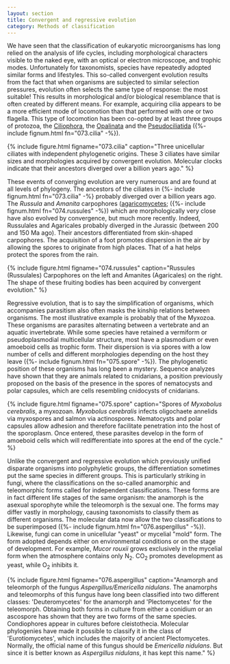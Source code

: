 ```yaml
---
layout: section
title: Convergent and regressive evolution
category: Methods of classification
---
```

We have seen that the classification of eukaryotic microorganisms has long relied on the analysis of life cycles, including morphological characters visible to the naked eye, with an optical or electron microscope, and trophic modes. Unfortunately for taxonomists, species have repeatedly adopted similar forms and lifestyles. This so-called convergent evolution results from the fact that when organisms are subjected to similar selection pressures, evolution often selects the same type of response: the most suitable! This results in morphological and/or biological resemblance that is often created by different means. For example, acquiring cilia appears to be a more efficient mode of locomotion than that performed with one or two flagella. This type of locomotion has been co-opted by at least three groups of protozoa, the [Ciliophora](/Microbial-eukaryotes/book/Part2/phylogenetic_classification/sections/Alveolata.html#ciliophora), the [Opalinata](/Microbial-eukaryotes/book/Part2/phylogenetic_classification/sections/Stramenopila.html#opalinozoa) and the [Pseudociliatida](/Microbial-eukaryotes/book/Part2/phylogenetic_classification/sections/Excavata.html#percolozoa) ({%- include fignum.html fn="073.cilia" -%}).


{% include figure.html figname="073.cilia" caption="Three unicellular ciliates with independent phylogenetic origins. These 3 ciliates have similar sizes and morphologies acquired by convergent evolution. Molecular clocks indicate that their ancestors diverged over a billion years ago." %}

These events of converging evolution are very numerous and are found at all levels of phylogeny. The ancestors of the ciliates in {%- include fignum.html fn="073.cilia" -%} probably diverged over a billion years ago. The _Russula_ and _Amanita_ carpophores ([agaricomycetes](/Microbial-eukaryotes/book/Part2/phylogenetic_classification/sections/Basidiomycota.html#Agaricomycetes); ({%- include fignum.html fn="074.russules" -%}) which are morphologically very close have also evolved by convergence, but much more recently. Indeed, Russulales and Agaricales probably diverged in the Jurassic (between 200 and 150 Ma ago). Their ancestors differentiated from skin-shaped carpophores. The acquisition of a foot promotes dispersion in the air by allowing the spores to originate from high places. That of a hat helps protect the spores from the rain.


{% include figure.html figname="074.russules" caption="Russules (Russulales) Carpophores on the left and Amanites (Agaricales) on the right. The shape of these fruiting bodies has been acquired by convergent evolution." %}

Regressive evolution, that is to say the simplification of organisms, which accompanies parasitism also often masks the kinship relations between organisms. The most illustrative example is probably that of the Myxozoa. These organisms are parasites alternating between a vertebrate and an aquatic invertebrate. While some species have retained a vermiform or pseudoplasmodial multicellular structure, most have a plasmodium or even amoeboid cells as trophic form. Their dispersion is via spores with a low number of cells and different morphologies depending on the host they leave ({%- include fignum.html fn="075.spore" -%}). The phylogenetic position of these organisms has long been a mystery. Sequence analyzes have shown that they are animals related to cnidarians, a position previously proposed on the basis of the presence in the spores of nematocysts and polar capsules, which are cells resembling cnidocysts of cnidarians.


{% include figure.html figname="075.spore" caption="Spores of <i>Myxobolus cerebralis</i>, a myxozoan. <i>Myxobolus cerebralis</i> infects oligochaete annelids via myxospores and salmon via actinospores. Nematocysts and polar capsules allow adhesion and therefore facilitate penetration into the host of the sporoplasm. Once entered, these parasites develop in the form of amoeboid cells which will redifferentiate into spores at the end of the cycle." %}


Unlike the convergent and regressive evolution which previously unified disparate organisms into polyphyletic groups, the differentiation sometimes put the same species in different groups. This is particularly striking in fungi, where the classifications on the so-called anamorphic and teleomorphic forms called for independent classifications. These forms are in fact different life stages of the same organism: the anamorph is the asexual sporophyte while the teleomorph is the sexual one. The forms may differ vastly in morphology, causing taxonomists to classify them as different organisms. The molecular data now allow the two classifications to be superimposed ({%- include fignum.html fn="076.aspergillus" -%}). Likewise, fungi can come in unicellular "yeast" or mycelial "mold" form. The form adopted depends either on environmental conditions or on the stage of development. For example, _Mucor rouxii_ grows exclusively in the mycelial form when the atmosphere contains only N<sub>2</sub>. CO<sub>2</sub> promotes development as yeast, while O<sub>2</sub> inhibits it.

<a id = "aspergillus"></a>
{% include figure.html figname="076.aspergillus" caption="Anamorph and teleomorph of the fungus <i>Aspergillus/Emericella nidulans</i>. The anamorphs and teleomorphs of this fungus have long been classified into two different classes: 'Deuteromycetes' for the anamorph and 'Plectomycetes' for the teleomorph. Obtaining both forms in culture from either a conidium or an ascospore has shown that they are two forms of the same species. Condiophores appear in cultures before cleistothecia. Molecular phylogenies have made it possible to classify it in the class of 'Eurotiomycetes', which includes the majority of ancient Plectomycetes. Normally, the official name of this fungus should be <i>Emericella nidulans</i>. But since it is better known as <i>Aspergillus nidulans</i>, it has kept this name." %}


